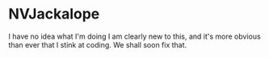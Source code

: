 # NVJackalope
I have no idea what I'm doing
I am clearly new to this, and it's more obvious than ever that I stink at coding.  We shall soon fix that.
